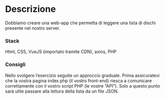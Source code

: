 # Descrizione
Dobbiamo creare una web-app che permetta di leggere una lista di dischi presente nel nostro server.
### Stack
Html, CSS, VueJS (importato tramite CDN), axios, PHP
### Consigli
Nello svolgere l’esercizio seguite un approccio graduale.
Prima assicuratevi che la vostra pagina index.php (il vostro front-end) riesca a comunicare correttamente con il vostro script PHP (le vostre “API”).
Solo a questo punto sarà utile passare alla lettura della lista da un file JSON.